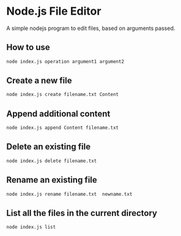 # Node.js File Editor

A simple nodejs program to edit files, based on arguments passed.


## How to use

```bash
node index.js operation argument1 argument2
```

## Create a new file

```bash
node index.js create filename.txt Content
```

## Append additional content

```bash
node index.js append Content filename.txt 
```

## Delete an existing file

```bash
node index.js delete filename.txt 
```

## Rename an existing file

```bash
node index.js rename filename.txt  newname.txt
```

## List all the files in the current directory

```bash
node index.js list
```
